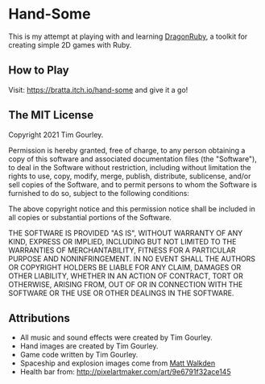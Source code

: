 # Hand-Some

This is my attempt at playing with and learning [DragonRuby](https://dragonruby.org/), a toolkit for creating simple 2D games with Ruby.

## How to Play

Visit: https://bratta.itch.io/hand-some and give it a go!

## The MIT License

Copyright 2021 Tim Gourley.

Permission is hereby granted, free of charge, to any person obtaining a copy of this software and associated documentation files (the "Software"), to deal in the Software without restriction, including without limitation the rights to use, copy, modify, merge, publish, distribute, sublicense, and/or sell copies of the Software, and to permit persons to whom the Software is furnished to do so, subject to the following conditions:

The above copyright notice and this permission notice shall be included in all copies or substantial portions of the Software.

THE SOFTWARE IS PROVIDED "AS IS", WITHOUT WARRANTY OF ANY KIND, EXPRESS OR IMPLIED, INCLUDING BUT NOT LIMITED TO THE WARRANTIES OF MERCHANTABILITY, FITNESS FOR A PARTICULAR PURPOSE AND NONINFRINGEMENT. IN NO EVENT SHALL THE AUTHORS OR COPYRIGHT HOLDERS BE LIABLE FOR ANY CLAIM, DAMAGES OR OTHER LIABILITY, WHETHER IN AN ACTION OF CONTRACT, TORT OR OTHERWISE, ARISING FROM, OUT OF OR IN CONNECTION WITH THE SOFTWARE OR THE USE OR OTHER DEALINGS IN THE SOFTWARE.

## Attributions

* All music and sound effects were created by Tim Gourley.
* Hand images are created by Tim Gourley.
* Game code written by Tim Gourley.
* Spaceship and explosion images come from [Matt Walkden](https://mattwalkden.itch.io/lunar-battle-pack)
* Health bar from: http://pixelartmaker.com/art/9e6791f32ace145